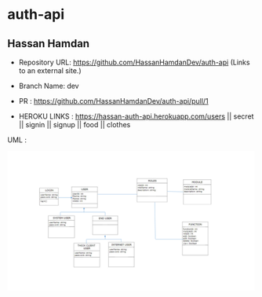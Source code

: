 # auth-api

## Hassan Hamdan

- Repository URL:  https://github.com/HassanHamdanDev/auth-api (Links to an external site.) 

- Branch Name: dev

- PR : https://github.com/HassanHamdanDev/auth-api/pull/1

- HEROKU LINKS :  https://hassan-auth-api.herokuapp.com/users  || secret || signin || signup || food || clothes


UML :

![image info](./auth-api.png)

